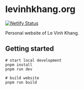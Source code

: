 # levinhkhang.org

[![Netlify Status](https://api.netlify.com/api/v1/badges/d76a89df-5473-4c12-80c2-ba0d087369a5/deploy-status)](https://app.netlify.com/sites/transcendent-gaufre-a12f04/deploys)

Personal website of Le Vinh Khang.

## Getting started

```
# start local development
pnpm install
pnpm run dev

# build website
pnpm run build
```
